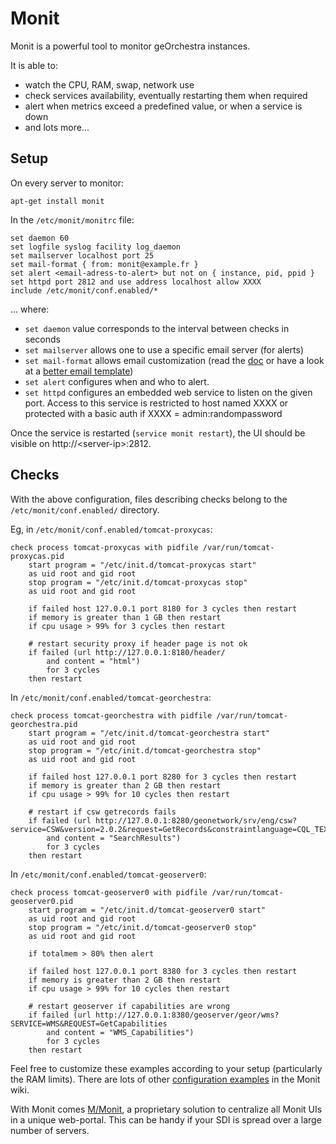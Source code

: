 # Monit

Monit is a powerful tool to monitor geOrchestra instances.

It is able to:
 * watch the CPU, RAM, swap, network use
 * check services availability, eventually restarting them when required
 * alert when metrics exceed a predefined value, or when a service is down
 * and lots more...


## Setup

On every server to monitor:
```
apt-get install monit
```

In the ```/etc/monit/monitrc``` file: 
```
set daemon 60
set logfile syslog facility log_daemon
set mailserver localhost port 25
set mail-format { from: monit@example.fr }
set alert <email-adress-to-alert> but not on { instance, pid, ppid }
set httpd port 2812 and use address localhost allow XXXX
include /etc/monit/conf.enabled/*
```
... where:
 * ```set daemon``` value corresponds to the interval between checks in seconds
 * ```set mailserver``` allows one to use a specific email server (for alerts)
 * ```set mail-format``` allows email customization (read the [doc](https://mmonit.com/monit/documentation/monit.html#Message-format) or have a look at a [better email template](https://gist.github.com/fvanderbiest/af59a8431af5e3f751e0#file-monitrc))
 * ```set alert``` configures when and who to alert. 
 * ```set httpd``` configures an embedded web service to listen on the given port. Access to this service is restricted to host named XXXX or protected with a basic auth if XXXX = admin:randompassword

Once the service is restarted (```service monit restart```), the UI should be visible on http://\<server-ip\>:2812.


## Checks

With the above configuration, files describing checks belong to the ```/etc/monit/conf.enabled/``` directory.

Eg, in ```/etc/monit/conf.enabled/tomcat-proxycas```:
```
check process tomcat-proxycas with pidfile /var/run/tomcat-proxycas.pid
    start program = "/etc/init.d/tomcat-proxycas start"
    as uid root and gid root
    stop program = "/etc/init.d/tomcat-proxycas stop"
    as uid root and gid root

    if failed host 127.0.0.1 port 8180 for 3 cycles then restart
    if memory is greater than 1 GB then restart
    if cpu usage > 99% for 3 cycles then restart

    # restart security proxy if header page is not ok
    if failed (url http://127.0.0.1:8180/header/
        and content = "html")
        for 3 cycles
    then restart
```

In ```/etc/monit/conf.enabled/tomcat-georchestra```:
```
check process tomcat-georchestra with pidfile /var/run/tomcat-georchestra.pid
    start program = "/etc/init.d/tomcat-georchestra start"
    as uid root and gid root
    stop program = "/etc/init.d/tomcat-georchestra stop"
    as uid root and gid root

    if failed host 127.0.0.1 port 8280 for 3 cycles then restart
    if memory is greater than 2 GB then restart
    if cpu usage > 99% for 10 cycles then restart

    # restart if csw getrecords fails
    if failed (url http://127.0.0.1:8280/geonetwork/srv/eng/csw?service=CSW&version=2.0.2&request=GetRecords&constraintlanguage=CQL_TEXT&typeNames=csw:Record
        and content = "SearchResults")
        for 3 cycles
    then restart
```

In ```/etc/monit/conf.enabled/tomcat-geoserver0```:
```
check process tomcat-geoserver0 with pidfile /var/run/tomcat-geoserver0.pid
    start program = "/etc/init.d/tomcat-geoserver0 start"
    as uid root and gid root
    stop program = "/etc/init.d/tomcat-geoserver0 stop"
    as uid root and gid root

    if totalmem > 80% then alert

    if failed host 127.0.0.1 port 8380 for 3 cycles then restart
    if memory is greater than 2 GB then restart
    if cpu usage > 99% for 10 cycles then restart

    # restart geoserver if capabilities are wrong
    if failed (url http://127.0.0.1:8380/geoserver/geor/wms?SERVICE=WMS&REQUEST=GetCapabilities
        and content = "WMS_Capabilities")
        for 3 cycles
    then restart
```

Feel free to customize these examples according to your setup (particularly the RAM limits).
There are lots of other [configuration examples](https://mmonit.com/wiki/Monit/ConfigurationExamples) in the Monit wiki.

With Monit comes [M/Monit](https://mmonit.com/), a proprietary solution to centralize all Monit UIs in a unique web-portal.
This can be handy if your SDI is spread over a large number of servers.
